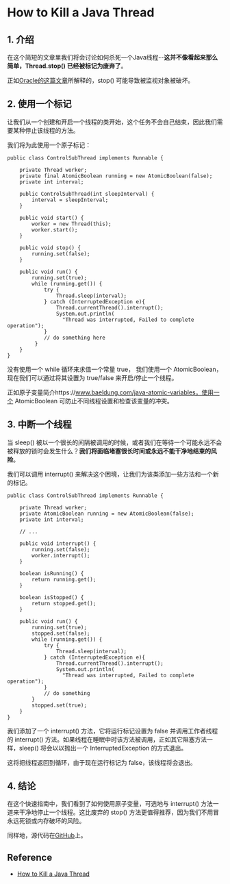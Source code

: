 # How to Kill a Java Thread
## 1. 介绍
在这个简短的文章里我们将会讨论如何杀死一个Java线程--**这并不像看起来那么简单，Thread.stop() 已经被标记为废弃了**。

正如[Oracle的这篇文章](https://docs.oracle.com/javase/1.5.0/docs/guide/misc/threadPrimitiveDeprecation.html)所解释的，stop() 可能导致被监视对象被破坏。
## 2. 使用一个标记
让我们从一个创建和开启一个线程的类开始，这个任务不会自己结束，因此我们需要某种停止该线程的方法。

我们将为此使用一个原子标记：
```
public class ControlSubThread implements Runnable {

    private Thread worker;
    private final AtomicBoolean running = new AtomicBoolean(false);
    private int interval;

    public ControlSubThread(int sleepInterval) {
        interval = sleepInterval;
    }
 
    public void start() {
        worker = new Thread(this);
        worker.start();
    }
 
    public void stop() {
        running.set(false);
    }

    public void run() { 
        running.set(true);
        while (running.get()) {
            try { 
                Thread.sleep(interval); 
            } catch (InterruptedException e){ 
                Thread.currentThread().interrupt();
                System.out.println(
                  "Thread was interrupted, Failed to complete operation");
            }
            // do something here 
         } 
    } 
}
```
没有使用一个 while 循环来求值一个常量 true， 我们使用一个 AtomicBoolean，现在我们可以通过将其设置为 true/false 来开启/停止一个线程。

正如原子变量简介https://www.baeldung.com/java-atomic-variables，使用一个 AtomicBoolean 可防止不同线程设置和检查该变量的冲突。
## 3. 中断一个线程
当 sleep() 被以一个很长的间隔被调用的时候，或者我们在等待一个可能永远不会被释放的锁时会发生什么？**我们将面临堵塞很长时间或永远不能干净地结束的风险**。

我们可以调用 interrupt() 来解决这个困境，让我们为该类添加一些方法和一个新的标记。
```
public class ControlSubThread implements Runnable {

    private Thread worker;
    private AtomicBoolean running = new AtomicBoolean(false);
    private int interval;

    // ...

    public void interrupt() {
        running.set(false);
        worker.interrupt();
    }

    boolean isRunning() {
        return running.get();
    }

    boolean isStopped() {
        return stopped.get();
    }

    public void run() {
        running.set(true);
        stopped.set(false);
        while (running.get()) {
            try {
                Thread.sleep(interval);
            } catch (InterruptedException e){
                Thread.currentThread().interrupt();
                System.out.println(
                  "Thread was interrupted, Failed to complete operation");
            }
            // do something
        }
        stopped.set(true);
    }
}
```
我们添加了一个 interrupt() 方法，它将运行标记设置为 false 并调用工作者线程的 interrupt() 方法。如果线程在睡眠中时该方法被调用，正如其它阻塞方法一样，sleep() 将会以以抛出一个 InterruptedException 的方式退出。

这将把线程返回到循环，由于现在运行标记为 false，该线程将会退出。
## 4. 结论
在这个快速指南中，我们看到了如何使用原子变量，可选地与 interrupt() 方法一道来干净地停止一个线程。这比废弃的 stop() 方法更值得推荐，因为我们不用冒永远死锁或内存破坏的风险。

同样地，源代码在[GitHub](https://github.com/eugenp/tutorials/tree/master/core-java-modules/core-java-concurrency-basic)上。

## Reference
- [How to Kill a Java Thread](https://www.baeldung.com/java-thread-stop)